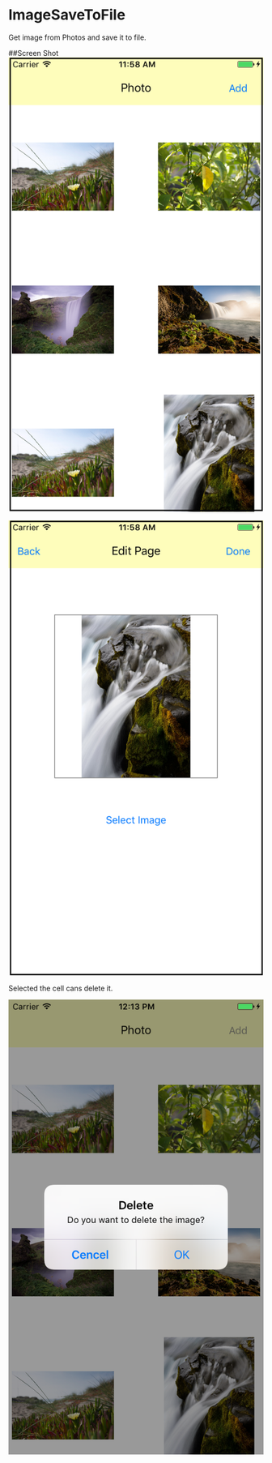# ImageSaveToFile
Get image from Photos and save it to file.

##Screen Shot
![ScreenShot1](image/ScreenShot1.png)

![ScreenShot2](image/ScreenShot2.png)

Selected the cell cans delete it.

![ScreenShot3](image/ScreenShot3.png)